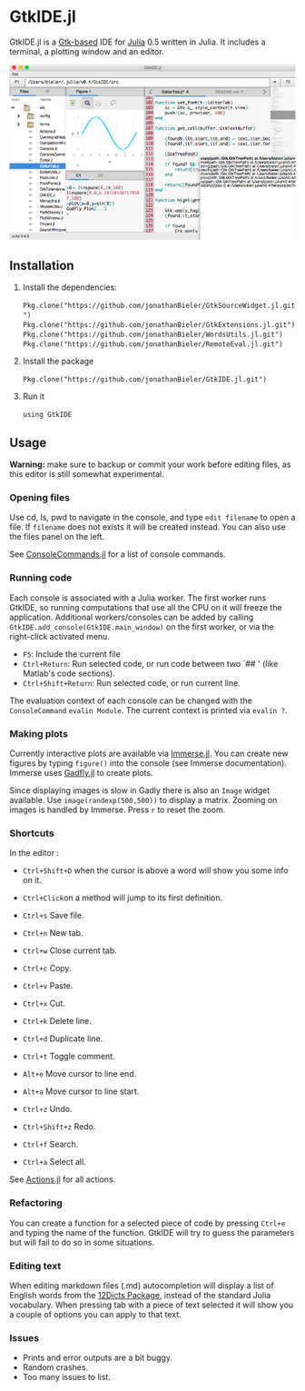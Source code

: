 # GtkIDE.jl
GtkIDE.jl is a [Gtk-based](https://github.com/JuliaLang/Gtk.jl) IDE for [Julia](https://github.com/JuliaLang/julia) 0.5 written in Julia. It includes a terminal, a plotting window and an editor.

![screenshot](data/GtkIDE.png)

## Installation

1. Install the dependencies:

    `Pkg.clone("https://github.com/jonathanBieler/GtkSourceWidget.jl.git")`
    `Pkg.clone("https://github.com/jonathanBieler/GtkExtensions.jl.git")`
    `Pkg.clone("https://github.com/jonathanBieler/WordsUtils.jl.git")`
    `Pkg.clone("https://github.com/jonathanBieler/RemoteEval.jl.git")`

2. Install the package

    `Pkg.clone("https://github.com/jonathanBieler/GtkIDE.jl.git")`
    
4. Run it

    `using GtkIDE`
    
## Usage
 
**Warning:** make sure to backup or commit your work before editing files, as this editor is
still somewhat experimental. 

### Opening files

Use cd, ls, pwd to navigate in the console, and type `edit filename` to open a file. 
If `filename` does not exists it will be created instead. You can also use the files panel on the left.

See [ConsoleCommands.jl](src/ConsoleCommands.jl) for a list of console commands.

### Running code

Each console is associated with a Julia worker. The first worker runs GtkIDE, so running 
computations that use all the CPU on it will freeze the application. Additional workers/consoles can be
added by calling `GtkIDE.add_console(GtkIDE.main_window)` on the first worker, or via the right-click activated menu.

- `F5`: Include the current file
- `Ctrl+Return`: Run selected code, or run code between two `## ' (like Matlab's code sections).
- `Ctrl+Shift+Return`: Run selected code, or run current line.

The evaluation context of each console can be changed with the `ConsoleCommand` `evalin Module`.
The current context is printed via `evalin ?`.

### Making plots

Currently interactive plots are available via [Immerse.jl](https://github.com/JuliaGraphics/Immerse.jl).
You can create new figures by typing `figure()` into the console (see Immerse documentation).
Immerse uses [Gadfly.jl](https://github.com/dcjones/Gadfly.jl) to create plots.

Since displaying images is slow in Gadly there is also an `Image` widget available.
Use `image(randexp(500,500))` to display a matrix. Zooming on images is handled by Immerse. 
Press `r` to reset the zoom.

### Shortcuts

In the editor :

- `Ctrl+Shift+D` when the cursor is above a word will show you some info on it.
- `Ctrl+Click`on a method will jump to its first definition.

- `Ctrl+s` Save file.
- `Ctrl+n` New tab.
- `Ctrl+w` Close current tab.

- `Ctrl+c` Copy.
- `Ctrl+v` Paste.
- `Ctrl+x` Cut.

- `Ctrl+k` Delete line.
- `Ctrl+d` Duplicate line.
- `Ctrl+t` Toggle comment.

- `Alt+e` Move cursor to line end.
- `Alt+a` Move cursor to line start.

- `Ctrl+z` Undo.
- `Ctrl+Shift+z` Redo.

- `Ctrl+f` Search.
- `Ctrl+a` Select all.


See [Actions.jl](src/Actions.jl) for all actions.

### Refactoring

You can create a function for a selected piece of code by pressing `Ctrl+e` and typing the name of the function. GtkIDE will try to guess
the parameters but will fail to do so in some situations.

### Editing text

When editing markdown files (.md) autocompletion will display a list of English words
from the [12Dicts Package](http://wordlist.aspell.net/12dicts/), instead of the standard Julia vocabulary.
When pressing tab with a piece of text selected it will show you a couple of options you can
apply to that text.

### Issues

- Prints and error outputs are a bit buggy.
- Random crashes.
- Too many issues to list.
